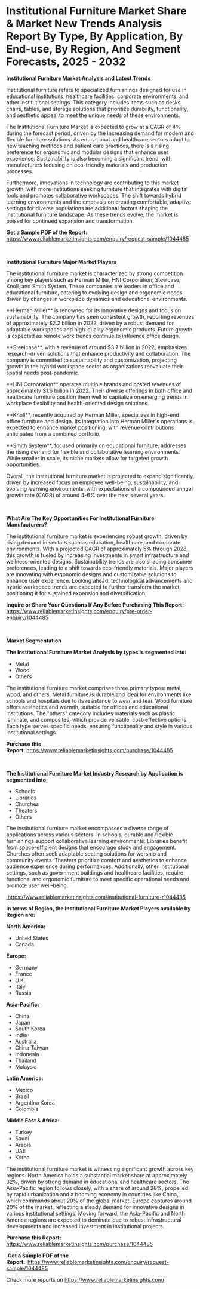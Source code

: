 <p><h1>Institutional Furniture Market Share & Market New Trends Analysis Report By Type, By Application, By End-use, By Region, And Segment Forecasts, 2025 - 2032</h1></p><p><strong>Institutional Furniture Market Analysis and Latest Trends</strong></p>
<p><p>Institutional furniture refers to specialized furnishings designed for use in educational institutions, healthcare facilities, corporate environments, and other institutional settings. This category includes items such as desks, chairs, tables, and storage solutions that prioritize durability, functionality, and aesthetic appeal to meet the unique needs of these environments.</p><p>The Institutional Furniture Market is expected to grow at a CAGR of 4% during the forecast period, driven by the increasing demand for modern and flexible furniture solutions. As educational and healthcare sectors adapt to new teaching methods and patient care practices, there is a rising preference for ergonomic and modular designs that enhance user experience. Sustainability is also becoming a significant trend, with manufacturers focusing on eco-friendly materials and production processes. </p><p>Furthermore, innovations in technology are contributing to this market growth, with more institutions seeking furniture that integrates with digital tools and promotes collaborative workspaces. The shift towards hybrid learning environments and the emphasis on creating comfortable, adaptive settings for diverse populations are additional factors shaping the institutional furniture landscape. As these trends evolve, the market is poised for continued expansion and transformation.</p></p>
<p><strong>Get a Sample PDF of the Report:&nbsp;</strong> <a href="https://www.reliablemarketinsights.com/enquiry/request-sample/1044485?utm_campaign=2012&utm_medium=2&utm_source=Github&utm_content=ia&utm_term=17022025&utm_id=institutional-furniture">https://www.reliablemarketinsights.com/enquiry/request-sample/1044485</a></p>
<p>&nbsp;</p>
<p><strong>Institutional Furniture Major Market Players</strong></p>
<p><p>The institutional furniture market is characterized by strong competition among key players such as Herman Miller, HNI Corporation, Steelcase, Knoll, and Smith System. These companies are leaders in office and educational furniture, catering to evolving design and ergonomic needs driven by changes in workplace dynamics and educational environments.</p><p>**Herman Miller** is renowned for its innovative designs and focus on sustainability. The company has seen consistent growth, reporting revenues of approximately $2.2 billion in 2022, driven by a robust demand for adaptable workspaces and high-quality ergonomic products. Future growth is expected as remote work trends continue to influence office design.</p><p>**Steelcase**, with a revenue of around $3.7 billion in 2022, emphasizes research-driven solutions that enhance productivity and collaboration. The company is committed to sustainability and customization, projecting growth in the hybrid workspace sector as organizations reevaluate their spatial needs post-pandemic.</p><p>**HNI Corporation** operates multiple brands and posted revenues of approximately $1.6 billion in 2022. Their diverse offerings in both office and healthcare furniture position them well to capitalize on emerging trends in workplace flexibility and health-oriented design solutions.</p><p>**Knoll**, recently acquired by Herman Miller, specializes in high-end office furniture and design. Its integration into Herman Miller's operations is expected to enhance market positioning, with revenue contributions anticipated from a combined portfolio.</p><p>**Smith System**, focused primarily on educational furniture, addresses the rising demand for flexible and collaborative learning environments. While smaller in scale, its niche markets allow for targeted growth opportunities.</p><p>Overall, the institutional furniture market is projected to expand significantly, driven by increased focus on employee well-being, sustainability, and evolving learning environments, with expectations of a compounded annual growth rate (CAGR) of around 4-6% over the next several years.</p></p>
<p>&nbsp;</p>
<p><strong>What Are The Key Opportunities For Institutional Furniture Manufacturers?</strong></p>
<p><p>The institutional furniture market is experiencing robust growth, driven by rising demand in sectors such as education, healthcare, and corporate environments. With a projected CAGR of approximately 5% through 2028, this growth is fueled by increasing investments in smart infrastructure and wellness-oriented designs. Sustainability trends are also shaping consumer preferences, leading to a shift towards eco-friendly materials. Major players are innovating with ergonomic designs and customizable solutions to enhance user experience. Looking ahead, technological advancements and hybrid workspace trends are expected to further transform the market, positioning it for sustained expansion and diversification.</p></p>
<p><strong>Inquire or Share Your Questions If Any Before Purchasing This Report:</strong> <a href="https://www.reliablemarketinsights.com/enquiry/pre-order-enquiry/1044485?utm_campaign=2012&utm_medium=2&utm_source=Github&utm_content=ia&utm_term=17022025&utm_id=institutional-furniture">https://www.reliablemarketinsights.com/enquiry/pre-order-enquiry/1044485</a></p>
<p>&nbsp;</p>
<p><strong>Market Segmentation</strong></p>
<p><strong>The Institutional Furniture Market Analysis by types is segmented into:</strong></p>
<p><ul><li>Metal</li><li>Wood</li><li>Others</li></ul></p>
<p><p>The institutional furniture market comprises three primary types: metal, wood, and others. Metal furniture is durable and ideal for environments like schools and hospitals due to its resistance to wear and tear. Wood furniture offers aesthetics and warmth, suitable for offices and educational institutions. The "others" category includes materials such as plastic, laminate, and composites, which provide versatile, cost-effective options. Each type serves specific needs, ensuring functionality and style in various institutional settings.</p></p>
<p><strong>Purchase this Report:&nbsp;</strong><a href="https://www.reliablemarketinsights.com/purchase/1044485?utm_campaign=2012&utm_medium=2&utm_source=Github&utm_content=ia&utm_term=17022025&utm_id=institutional-furniture">https://www.reliablemarketinsights.com/purchase/1044485</a></p>
<p>&nbsp;</p>
<p><strong>The Institutional Furniture Market Industry Research by Application is segmented into:</strong></p>
<p><ul><li>Schools</li><li>Libraries</li><li>Churches</li><li>Theaters</li><li>Others</li></ul></p>
<p><p>The institutional furniture market encompasses a diverse range of applications across various sectors. In schools, durable and flexible furnishings support collaborative learning environments. Libraries benefit from space-efficient designs that encourage study and engagement. Churches often seek adaptable seating solutions for worship and community events. Theaters prioritize comfort and aesthetics to enhance audience experience during performances. Additionally, other institutional settings, such as government buildings and healthcare facilities, require functional and ergonomic furniture to meet specific operational needs and promote user well-being.</p></p>
<p><a href="https://www.reliablemarketinsights.com/institutional-furniture-r1044485?utm_campaign=2012&utm_medium=2&utm_source=Github&utm_content=ia&utm_term=17022025&utm_id=institutional-furniture">&nbsp;https://www.reliablemarketinsights.com/institutional-furniture-r1044485</a></p>
<p><strong>In terms of Region, the Institutional Furniture Market Players available by Region are:</strong></p>
<p>
    <p> <strong> North America: </strong>
        <ul>
            <li>United States</li>
            <li>Canada</li>
        </ul>
        </p> 
    <p> <strong> Europe: </strong>
        <ul>
            <li>Germany</li>
            <li>France</li>
            <li>U.K.</li>
            <li>Italy</li>
            <li>Russia</li>
        </ul>
        </p> 
    <p> <strong> Asia-Pacific: </strong>
        <ul>
            <li>China</li>
            <li>Japan</li>
            <li>South Korea</li>
            <li>India</li>
            <li>Australia</li>
            <li>China Taiwan</li>
            <li>Indonesia</li>
            <li>Thailand</li>
            <li>Malaysia</li>
        </ul>
        </p> 
    <p> <strong> Latin America: </strong>
        <ul>
            <li>Mexico</li>
            <li>Brazil</li>
            <li>Argentina Korea</li>
            <li>Colombia</li>
        </ul>
        </p> 
    <p> <strong> Middle East & Africa: </strong>
        <ul>
            <li>Turkey</li>
            <li>Saudi</li>
            <li>Arabia</li>
            <li>UAE</li>
            <li>Korea</li>
        </ul>
    </p>
    </p>
<p><p>The institutional furniture market is witnessing significant growth across key regions. North America holds a substantial market share at approximately 32%, driven by strong demand in educational and healthcare sectors. The Asia-Pacific region follows closely, with a share of around 28%, propelled by rapid urbanization and a booming economy in countries like China, which commands about 20% of the global market. Europe captures around 20% of the market, reflecting a steady demand for innovative designs in various institutional settings. Moving forward, the Asia-Pacific and North America regions are expected to dominate due to robust infrastructural developments and increased investment in institutional projects.</p></p>
<p><strong>Purchase this Report: </strong><a href="https://www.reliablemarketinsights.com/purchase/1044485?utm_campaign=2012&utm_medium=2&utm_source=Github&utm_content=ia&utm_term=17022025&utm_id=institutional-furniture">https://www.reliablemarketinsights.com/purchase/1044485</a></p>
<p>&nbsp;<strong>Get a Sample PDF of the Report:&nbsp;&nbsp;</strong><a href="https://www.reliablemarketinsights.com/enquiry/request-sample/1044485?utm_campaign=2012&utm_medium=2&utm_source=Github&utm_content=ia&utm_term=17022025&utm_id=institutional-furniture">https://www.reliablemarketinsights.com/enquiry/request-sample/1044485</a></p>
<p><strong></strong></p>
<p>Check more reports on <a href="https://www.reliablemarketinsights.com/?utm_campaign=2012&utm_medium=2&utm_source=Github&utm_content=ia&utm_term=17022025&utm_id=institutional-furniture">https://www.reliablemarketinsights.com/</a></p>